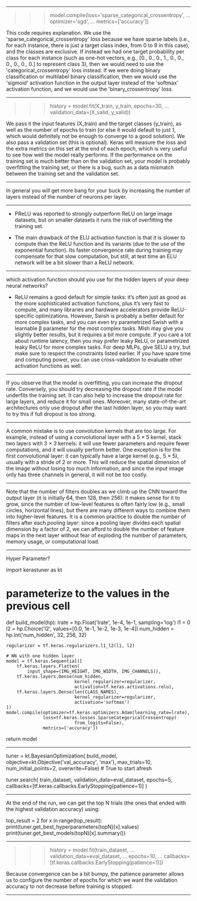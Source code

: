 --------------------------------------------------------
>>> model.compile(loss='sparse_categorical_crossentropy',
...               optimizer='sgd',
...               metrics=['accuracy'])

This code requires explanation. We use the 'sparse_categorical_crossentropy' loss because we have sparse labels (i.e., for each instance, there is just a target class index, from 0 to 9 in this case), and the classes are exclusive. If instead we had one target probability per class for each instance (such as one-hot vectors, e.g., [0., 0., 0., 1., 0., 0., 0., 0., 0., 0.] to represent class 3), then we would need to use the 'categorical_crossentropy' loss instead. If we were doing binary classification or multilabel binary classification, then we would use the 'sigmoid' activation function in the output layer instead of the 'softmax' activation function, and we would use the 'binary_crossentropy' loss.

--------------------------------------------------------
>>> history = model.fit(X_train, y_train, epochs=30,
...                     validation_data=(X_valid, y_valid))

We pass it the input features (X_train) and the target classes (y_train), as well as the number of epochs to train (or else it would default to just 1, which would definitely not be enough to converge to a good solution). We also pass a validation set (this is optional). Keras will measure the loss and the extra metrics on this set at the end of each epoch, which is very useful to see how well the model really performs. If the performance on the training set is much better than on the validation set, your model is probably overfitting the training set, or there is a bug, such as a data mismatch between the training set and the validation set.

--------------------------------------------------------

In general you will get more bang for your buck by increasing the number of layers instead of the number of neurons per layer.

--------------------------------------------------------

- PReLU was reported to strongly outperform ReLU on large image datasets, but on smaller datasets it runs the risk of overfitting the training set.

- The main drawback of the ELU activation function is that it is slower to compute than the ReLU function and its variants (due to the use of the exponential function). Its faster convergence rate during training may compensate for that slow computation, but still, at test time an ELU network will be a bit slower than a ReLU network.

--------------------------------------------------------

which activation function should you use for the hidden layers of your deep neural networks? 

- ReLU remains a good default for simple tasks: it’s often just as good as the more sophisticated activation functions, plus it’s very fast to compute, and many libraries and hardware accelerators provide ReLU-specific optimizations. However, Swish is probably a better default for more complex tasks, and you can even try parametrized Swish with a learnable β parameter for the most complex tasks. Mish may give you slightly better results, but it requires a bit more compute. If you care a lot about runtime latency, then you may prefer leaky ReLU, or parametrized leaky ReLU for more complex tasks. For deep MLPs, give SELU a try, but make sure to respect the constraints listed earlier. If you have spare time and computing power, you can use cross-validation to evaluate other activation functions as well.

--------------------------------------------------------
If you observe that the model is overfitting, you can increase the dropout rate. Conversely, you should try decreasing the dropout rate if the model underfits the training set. It can also help to increase the dropout rate for large layers, and reduce it for small ones. Moreover, many state-of-the-art architectures only use dropout after the last hidden layer, so you may want to try this if full dropout is too strong.

--------------------------------------------------------

A common mistake is to use convolution kernels that are too large. For example, instead of using a convolutional layer with a 5 × 5 kernel, stack two layers with 3 × 3 kernels: it will use fewer parameters and require fewer computations, and it will usually perform better. One exception is for the first convolutional layer: it can typically have a large kernel (e.g., 5 × 5), usually with a stride of 2 or more. This will reduce the spatial dimension of the image without losing too much information, and since the input image only has three channels in general, it will not be too costly.

--------------------------------------------------------

Note that the number of filters doubles as we climb up the CNN toward the output layer (it is initially 64, then 128, then 256): it makes sense for it to grow, since the number of low-level features is often fairly low (e.g., small circles, horizontal lines), but there are many different ways to combine them into higher-level features. It is a common practice to double the number of filters after each pooling layer: since a pooling layer divides each spatial dimension by a factor of 2, we can afford to double the number of feature maps in the next layer without fear of exploding the number of parameters, memory usage, or computational load.

--------------------------------------------------------

Hyper Parameter? 

import kerastuner as kt
# parameterize to the values in the previous cell
def build_model(hp):
    lrate = hp.Float('lrate', 1e-4, 1e-1, sampling='log')
    l1 = 0
    l2 = hp.Choice('l2', values=[0.0, 1e-1, 1e-2, 1e-3, 1e-4])
    num_hidden = hp.Int('num_hidden', 32, 256, 32)

    regularizer = tf.keras.regularizers.l1_l2(l1, l2)

    # NN with one hidden layer
    model = tf.keras.Sequential([
        tf.keras.layers.Flatten(
            input_shape=(IMG_HEIGHT, IMG_WIDTH, IMG_CHANNELS)),
        tf.keras.layers.Dense(num_hidden,
                              kernel_regularizer=regularizer,
                              activation=tf.keras.activations.relu),
        tf.keras.layers.Dense(len(CLASS_NAMES),
                              kernel_regularizer=regularizer,
                              activation='softmax')
    ])
    model.compile(optimizer=tf.keras.optimizers.Adam(learning_rate=lrate),
                  loss=tf.keras.losses.SparseCategoricalCrossentropy(
                              from_logits=False),
                  metrics=['accuracy'])
  return model

  ***********************

  tuner = kt.BayesianOptimization(
    build_model,
    objective=kt.Objective('val_accuracy', 'max'),
    max_trials=10,
    num_initial_points=2,
    overwrite=False) # True to start afresh

tuner.search(
    train_dataset, validation_data=eval_dataset,
    epochs=5,
    callbacks=[tf.keras.callbacks.EarlyStopping(patience=1)]
)

**************************

At the end of the run, we can get the top N trials (the ones that ended with the highest validation accuracy) using:

top_result = 2
for x in range(top_result):
    print(tuner.get_best_hyperparameters(topN)[x].values)
    print(tuner.get_best_models(topN)[x].summary())


--------------------------------------------------------

>>> history = model.fit(train_dataset,
...                     validation_data=eval_dataset,
...                     epochs=10,
...                     callbacks=[tf.keras.callbacks.EarlyStopping(patience=1)])

Because convergence can be a bit bumpy, the patience parameter allows us to configure the number of epochs for which we want the validation accuracy to not decrease before training is stopped.

--------------------------------------------------------

